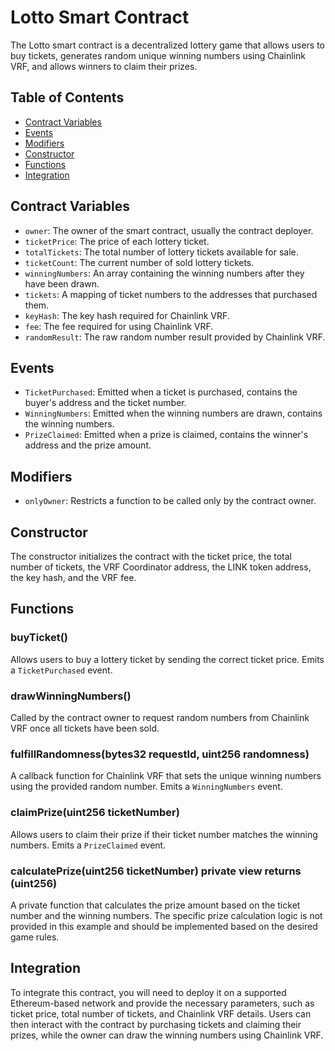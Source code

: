 # Lotto Smart Contract

The Lotto smart contract is a decentralized lottery game that allows users to buy tickets, generates random unique winning numbers using Chainlink VRF, and allows winners to claim their prizes.

## Table of Contents

- [Contract Variables](#contract-variables)
- [Events](#events)
- [Modifiers](#modifiers)
- [Constructor](#constructor)
- [Functions](#functions)
- [Integration](#integration)

## Contract Variables

- `owner`: The owner of the smart contract, usually the contract deployer.
- `ticketPrice`: The price of each lottery ticket.
- `totalTickets`: The total number of lottery tickets available for sale.
- `ticketCount`: The current number of sold lottery tickets.
- `winningNumbers`: An array containing the winning numbers after they have been drawn.
- `tickets`: A mapping of ticket numbers to the addresses that purchased them.
- `keyHash`: The key hash required for Chainlink VRF.
- `fee`: The fee required for using Chainlink VRF.
- `randomResult`: The raw random number result provided by Chainlink VRF.

## Events

- `TicketPurchased`: Emitted when a ticket is purchased, contains the buyer's address and the ticket number.
- `WinningNumbers`: Emitted when the winning numbers are drawn, contains the winning numbers.
- `PrizeClaimed`: Emitted when a prize is claimed, contains the winner's address and the prize amount.

## Modifiers

- `onlyOwner`: Restricts a function to be called only by the contract owner.

## Constructor

The constructor initializes the contract with the ticket price, the total number of tickets, the VRF Coordinator address, the LINK token address, the key hash, and the VRF fee.

## Functions

### buyTicket()

Allows users to buy a lottery ticket by sending the correct ticket price. Emits a `TicketPurchased` event.

### drawWinningNumbers()

Called by the contract owner to request random numbers from Chainlink VRF once all tickets have been sold.

### fulfillRandomness(bytes32 requestId, uint256 randomness)

A callback function for Chainlink VRF that sets the unique winning numbers using the provided random number. Emits a `WinningNumbers` event.

### claimPrize(uint256 ticketNumber)

Allows users to claim their prize if their ticket number matches the winning numbers. Emits a `PrizeClaimed` event.

### calculatePrize(uint256 ticketNumber) private view returns (uint256)

A private function that calculates the prize amount based on the ticket number and the winning numbers. The specific prize calculation logic is not provided in this example and should be implemented based on the desired game rules.

## Integration

To integrate this contract, you will need to deploy it on a supported Ethereum-based network and provide the necessary parameters, such as ticket price, total number of tickets, and Chainlink VRF details. Users can then interact with the contract by purchasing tickets and claiming their prizes, while the owner can draw the winning numbers using Chainlink VRF.
